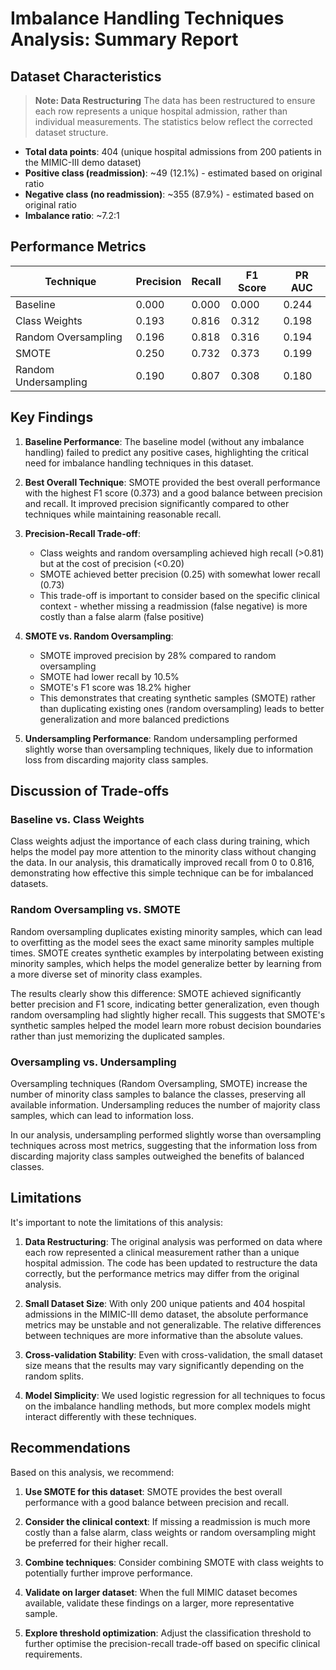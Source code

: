 # Imbalance Handling Techniques Analysis: Summary Report

## Dataset Characteristics

> **Note: Data Restructuring**
> The data has been restructured to ensure each row represents a unique hospital admission, rather than individual measurements. The statistics below reflect the corrected dataset structure.

- **Total data points**: 404 (unique hospital admissions from 200 patients in the MIMIC-III demo dataset)
- **Positive class (readmission)**: ~49 (12.1%) - estimated based on original ratio
- **Negative class (no readmission)**: ~355 (87.9%) - estimated based on original ratio
- **Imbalance ratio**: ~7.2:1

## Performance Metrics

| Technique | Precision | Recall | F1 Score | PR AUC |
|-----------|-----------|--------|----------|--------|
| Baseline | 0.000 | 0.000 | 0.000 | 0.244 |
| Class Weights | 0.193 | 0.816 | 0.312 | 0.198 |
| Random Oversampling | 0.196 | 0.818 | 0.316 | 0.194 |
| SMOTE | 0.250 | 0.732 | 0.373 | 0.199 |
| Random Undersampling | 0.190 | 0.807 | 0.308 | 0.180 |

## Key Findings

1. **Baseline Performance**: The baseline model (without any imbalance handling) failed to predict any positive cases, highlighting the critical need for imbalance handling techniques in this dataset.

2. **Best Overall Technique**: SMOTE provided the best overall performance with the highest F1 score (0.373) and a good balance between precision and recall. It improved precision significantly compared to other techniques while maintaining reasonable recall.

3. **Precision-Recall Trade-off**:
   - Class weights and random oversampling achieved high recall (>0.81) but at the cost of precision (<0.20)
   - SMOTE achieved better precision (0.25) with somewhat lower recall (0.73)
   - This trade-off is important to consider based on the specific clinical context - whether missing a readmission (false negative) is more costly than a false alarm (false positive)

4. **SMOTE vs. Random Oversampling**:
   - SMOTE improved precision by 28% compared to random oversampling
   - SMOTE had lower recall by 10.5%
   - SMOTE's F1 score was 18.2% higher
   - This demonstrates that creating synthetic samples (SMOTE) rather than duplicating existing ones (random oversampling) leads to better generalization and more balanced predictions

5. **Undersampling Performance**: Random undersampling performed slightly worse than oversampling techniques, likely due to information loss from discarding majority class samples.

## Discussion of Trade-offs

### Baseline vs. Class Weights
Class weights adjust the importance of each class during training, which helps the model pay more attention to the minority class without changing the data. In our analysis, this dramatically improved recall from 0 to 0.816, demonstrating how effective this simple technique can be for imbalanced datasets.

### Random Oversampling vs. SMOTE
Random oversampling duplicates existing minority samples, which can lead to overfitting as the model sees the exact same minority samples multiple times. SMOTE creates synthetic examples by interpolating between existing minority samples, which helps the model generalize better by learning from a more diverse set of minority class examples.

The results clearly show this difference: SMOTE achieved significantly better precision and F1 score, indicating better generalization, even though random oversampling had slightly higher recall. This suggests that SMOTE's synthetic samples helped the model learn more robust decision boundaries rather than just memorizing the duplicated samples.

### Oversampling vs. Undersampling
Oversampling techniques (Random Oversampling, SMOTE) increase the number of minority class samples to balance the classes, preserving all available information. Undersampling reduces the number of majority class samples, which can lead to information loss.

In our analysis, undersampling performed slightly worse than oversampling techniques across most metrics, suggesting that the information loss from discarding majority class samples outweighed the benefits of balanced classes.

## Limitations

It's important to note the limitations of this analysis:

1. **Data Restructuring**: The original analysis was performed on data where each row represented a clinical measurement rather than a unique hospital admission. The code has been updated to restructure the data correctly, but the performance metrics may differ from the original analysis.

2. **Small Dataset Size**: With only 200 unique patients and 404 hospital admissions in the MIMIC-III demo dataset, the absolute performance metrics may be unstable and not generalizable. The relative differences between techniques are more informative than the absolute values.

3. **Cross-validation Stability**: Even with cross-validation, the small dataset size means that the results may vary significantly depending on the random splits.

3. **Model Simplicity**: We used logistic regression for all techniques to focus on the imbalance handling methods, but more complex models might interact differently with these techniques.

## Recommendations

Based on this analysis, we recommend:

1. **Use SMOTE for this dataset**: SMOTE provides the best overall performance with a good balance between precision and recall.

2. **Consider the clinical context**: If missing a readmission is much more costly than a false alarm, class weights or random oversampling might be preferred for their higher recall.

3. **Combine techniques**: Consider combining SMOTE with class weights to potentially further improve performance.

4. **Validate on larger dataset**: When the full MIMIC dataset becomes available, validate these findings on a larger, more representative sample.

5. **Explore threshold optimization**: Adjust the classification threshold to further optimise the precision-recall trade-off based on specific clinical requirements.
